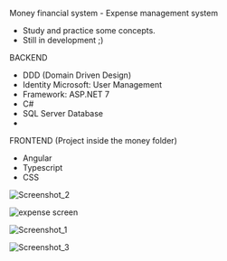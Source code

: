 Money financial system - Expense management system

* Study and practice some concepts.
* Still in development ;) 

BACKEND
- DDD (Domain Driven Design)
- Identity Microsoft: User Management
- Framework: ASP.NET 7
- C#
- SQL Server Database
- 
FRONTEND
  (Project inside the money folder)
- Angular
- Typescript
- CSS


![Screenshot_2](https://github.com/maiconlmotadev/Financial_System_Money/assets/88989642/1cd22fca-b7c7-46ae-9db6-890c81691343)

![expense screen ](https://github.com/maiconlmotadev/Financial_System_Money/assets/88989642/97f15cc2-eef9-43c7-a018-fea6a286b2d6)

![Screenshot_1](https://github.com/maiconlmotadev/Financial_System_Money/assets/88989642/5ee2ccb7-a963-4f4e-8729-487ebb8c59e9)

![Screenshot_3](https://github.com/maiconlmotadev/Financial_System_Money/assets/88989642/15a47c6d-45fe-49a0-9c7d-65a1ccee343a)




